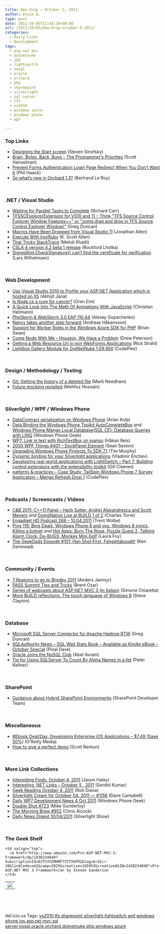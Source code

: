 ```yaml
---
title: Dew Drop – October 5, 2011
author: Alvin A.
type: post
date: 2011-10-05T11:43:20+00:00
url: /2011/10/05/dew-drop-october-5-2011/
categories:
  - Daily Links
  - Development
tags:
  - asp.net mvc
  - dotnetnuke
  - iOS
  - lightswitch
  - nosql
  - oracle
  - orchard
  - php
  - sharepoint
  - silverlight
  - sql server
  - tfs
  - vs2010
  - windows azure
  - windows phone
  - wpf

---
```

### <a name="top"></a>Top Links

  * [Designing the Start screen][1] (Steven Sinofsky)
  * [Brain, Bytes, Back, Buns &#8211; The Programmer&#8217;s Priorities][2] (Scott Hanselman)
  * [Prevent Forms Authentication Login Page Redirect When You Don’t Want It][3] (Phil Haack)
  * [So what&#8217;s new in Orchard 1.3?][4] (Bertrand Le Roy)

&#160;

### <a name="dotnet"></a>.NET / Visual Studio

  * [Waiting for Parallel Tasks to Complete][5] (Richard Carr)
  * [TFSSCExplorerExtension for VS10 and 11 &#8211; Think "TFS Source Control Explorer Window Features++" or "zomg drag and drop in TFS Source Control Explorer Window!"][6] (Greg Duncan)
  * [Macros Have Been Dropped from Visual Studio 11][7] (Jonathan Allen)
  * [Execute<T> With IronRuby][8] (K. Scott Allen)
  * [That Tricky StackTrace][9] (Mehdi Khalili)
  * [CSLA 4 version 4.2 beta 1 release][10] (Rockford Lhotka)
  * <a href="http://www.larswilhelmsen.com/2011/10/01/signedxml-checksignature-gotcha/" target="_blank">SignedXml.CheckSignature() can’t find the certificate for verification</a> (Lars Wilhelmsen)

&#160;

### <a name="web"></a>Web Development

  * [Use Visual Studio 2010 to Profile your ASP.NET Application which is hosted on IIS][11] (Abhijit Jana)
  * [Is Node.cs a cure for cancer?][12] (Oren Eini)
  * [A Quick Look Into The Math Of Animations With JavaScript][13] (Christian Heilmann)
  * [PhpStorm & WebStorm 3.0 EAP 110.44][14] (Alexey Gopachenko)
  * [Nancy takes another step forward][15] (Andreas Håkansson)
  * [Support for Worker Roles in the Windows Azure SDK for PHP][16] (Brian Swan)
  * [Come Node With Me – Houston, We Have a Problem][17] (Drew Peterson)
  * [Getting a Web Resource Url in non WebForms Applications][18] (Rick Strahl)
  * <a href="http://wnslightbox.codeplex.com/releases/view/72640" target="_blank">Lightbox Gallery Module for DotNetNuke 1.09.900</a> (CodePlex)

&#160;

### <a name="design"></a>Design / Methodology / Testing

  * [Git: Getting the history of a deleted file][19] (Mark Needham)
  * [Future mocking revisited][20] (Mehfuz Hossain)

&#160;

### <a name="silverlight"></a>Silverlight / WPF / Windows Phone

  * [DataContract serialization on Windows Phone][21] (Arian Kulp)
  * [Data Binding the Windows Phone Toolkit AutoCompleteBox][22] _and_ [Windows Phone Mango Local Database(SQL CE): Database Queries with LINQ][23] (Windows Phone Geek)
  * [WP7: Link in text with RichTextBox on mango][24] (Håkan Reis)
  * <a href="http://wpf.2000things.com/2011/10/05/401-dockpanel-element/" target="_blank">2000 WPF Things #401 – DockPanel Element</a> (Sean Sexton)
  * [Upgrading Windows Phone Projects To SDK 7.1][25] (Tim Murphy)
  * [Dynamic binding for your Silverlight applications][26] (Vladimir Enchev)
  * [Developing real-world applications with LightSwitch &#8211; Part 7: Building control extensions with the extensibility toolkit][27] (Gill Cleeren)
  * <a href="http://wp7guide.codeplex.com/releases/view/74386" target="_blank">patterns & practices &#8211; Case Study: TailSpin Windows Phone 7 Survey Application &#8211; Mango Refresh Drop 1</a> (CodePlex)

&#160;

### <a name="podcasts"></a>Podcasts / Screencasts / Videos

  * [C&B 2011: C++11 Panel &#8211; Herb Sutter, Andrei Alexandrescu and Scott Meyers][28] _and_ [GoingNative Live at BUILD 1 of 2][29] (Charles Torre)
  * [Engadget HD Podcast 268 &#8211; 10.04.2011][30] (Trent Wolbe)
  * [Ping 119: Bing Deals, Windows Phone 8 and you, Windows 8 syncs, Killing a botnet][31] _and_ [Hot Apps: Burn The Rope, Puzzle Quest 2, Talking Alarm Clock, De-BUGS, Monkey Mini Golf][32] (Laura Foy)
  * <a href="http://feeds.wired.com/~r/wiredgeekdad/~3/PTq2GXEl2qo/" target="_blank">The GeekDads Episode #101: Han Shot First, Fahgettaboudit!</a> (Ken Denmead)

&#160;

### <a name="events"></a>Community / Events

  * [7 Reasons to go to Øredev 2011][33] (Anders Janmyr)
  * [PASS Summit Tips and Tricks][34] (Brent Ozar)
  * [Series of webcasts about ASP.NET MVC 3 (in Italian)][35] (Simone Chiaretta)
  * [More BUILD reflections: The touch language of Windows 8][36] (Steve Clayton)

&#160;

### <a name="sql"></a>Database

  * [Microsoft SQL Server Connector for Apache Hadoop RTW][37] (Greg Duncan)
  * [SQLAuthority News – SQL Wait Stats Book – Available as Kindle eBook – October Special][38] (Pinal Dave)
  * [Oracle Joins the NoSQL Club][39] (Abel Avram)
  * [Tip for Using SQLServer To Count By Alpha Names in a list][40] (Peter Kellner)

&#160;

### <a name="sp"></a>SharePoint

  * [Guidance about Hybrid SharePoint Environments][41] (SharePoint Developer Team)

&#160;

### <a name="misc"></a>Miscellaneous

  * <a href="http://feeds.oreilly.com/~r/oreilly/news/~3/qZ4Zd9QYChg/0636920021759.do" target="_blank">#Ebook Deal/Day: Developing Enterprise iOS Applications &#8211; $7.49 (Save 50%)</a> (O&#8217;Reilly Media)
  * [How to give a perfect demo][42] (Scott Berkun)

&#160;

### <a name="links"></a>More Link Collections

  * [Interesting Finds: October 4, 2011][43] (Jason Haley)
  * [Interesting .NET Links – October 5 , 2011][44] (Senthil Kumar)
  * [Geek Reading October 4, 2011][45] (Rob Diana)
  * [Silverlight Cream for October 04, 2011 &#8212; #1156][46] (Dave Campbell)
  * [Daily WP7 Development News 4 Oct 2011][47] (Windows Phone Geek)
  * [Double Shot #723][48] (Mike Gunderloy)
  * [The Morning Brew #952][49] (Chris Alcock)
  * [Daily News Digest 10/04/2011][50] (Silverlight Show)

&#160;

### <a name="shelf"></a>The Geek Shelf

<table border="0" cellspacing="0" cellpadding="0">
  <tr>
    <td>
      <img data-recalc-dims="1" decoding="async" src="https://i0.wp.com/ecx.images-amazon.com/images/I/515GwPEj8gL._SL160_.jpg?w=660" />
    </td>
    
    <td valign="top">
      <a href="http://www.amazon.com/Pro-ASP-NET-MVC-3-Framework/dp/1430234040?SubscriptionId=0JTCV5ZMHMF7ZYTXGFR2&tag=brdicr-20&linkCode=xm2&camp=2025&creative=165953&creativeASIN=1430234040">Pro ASP.NET MVC 3 Framework</a> by Steven Sanderson
    </td>
  </tr>
</table>

&#160;

<div style="padding-bottom: 0px; margin: 0px; padding-left: 0px; padding-right: 0px; display: inline; float: none; padding-top: 0px" id="scid:C16BAC14-9A3D-4c50-9394-FBFEF7A93539:1aa7848e-7ae9-41e8-826e-1ae82e31014a" class="wlWriterEditableSmartContent">
  <!--dotnetkickit-->
</div>

&#160;

<div style="padding-bottom: 0px; margin: 0px; padding-left: 0px; padding-right: 0px; display: inline; float: none; padding-top: 0px" id="scid:0767317B-992E-4b12-91E0-4F059A8CECA8:ef264b46-2228-454e-9c9a-5ad10bf8a1b2" class="wlWriterEditableSmartContent">
  del.icio.us Tags: <a href="http://del.icio.us/popular/vs2010" rel="tag">vs2010</a>,<a href="http://del.icio.us/popular/tfs" rel="tag">tfs</a>,<a href="http://del.icio.us/popular/sharepoint" rel="tag">sharepoint</a>,<a href="http://del.icio.us/popular/silverlight" rel="tag">silverlight</a>,<a href="http://del.icio.us/popular/lightswitch" rel="tag">lightswitch</a>,<a href="http://del.icio.us/popular/wpf" rel="tag">wpf</a>,<a href="http://del.icio.us/popular/windows+phone" rel="tag">windows phone</a>,<a href="http://del.icio.us/popular/ios" rel="tag">ios</a>,<a href="http://del.icio.us/popular/asp.net+mvc" rel="tag">asp.net mvc</a>,<a href="http://del.icio.us/popular/sql+server" rel="tag">sql server</a>,<a href="http://del.icio.us/popular/nosql" rel="tag">nosql</a>,<a href="http://del.icio.us/popular/oracle" rel="tag">oracle</a>,<a href="http://del.icio.us/popular/orchard" rel="tag">orchard</a>,<a href="http://del.icio.us/popular/dotnetnuke" rel="tag">dotnetnuke</a>,<a href="http://del.icio.us/popular/php" rel="tag">php</a>,<a href="http://del.icio.us/popular/windows+azure" rel="tag">windows azure</a>
</div>

 [1]: http://blogs.msdn.com/b/b8/archive/2011/10/04/designing-the-start-screen.aspx
 [2]: http://feedproxy.google.com/~r/ScottHanselman/~3/uGTkva5rdjk/BrainBytesBackBunsTheProgrammersPriorities.aspx
 [3]: http://feeds.haacked.com/~r/haacked/~3/GjVJ-a0u1y8/prevent-forms-authentication-login-page-redirect-when-you-donrsquot-want.aspx
 [4]: http://weblogs.asp.net/bleroy/archive/2011/10/04/so-what-s-new-in-orchard-1-3.aspx
 [5]: http://feedproxy.google.com/~r/BlackwaspLatestAdditions/~3/wsPNSEKjhTg/TaskWait.aspx
 [6]: http://coolthingoftheday.blogspot.com/2011/10/tfsscexplorerextension-for-vs10-and-11.html
 [7]: http://www.infoq.com/news/2011/10/VS-Macros
 [8]: http://odetocode.com/Blogs/scott/archive/2011/10/01/executelttgt-with-ironruby.aspx
 [9]: http://www.mehdi-khalili.com/that-tricky-stacktrace
 [10]: http://www.lhotka.net/weblog/CSLA4Version42Beta1Release.aspx
 [11]: http://abhijitjana.net/2011/10/04/use-visual-studio-2010-to-profile-your-asp-net-application-which-is-hosted-on-iis/
 [12]: http://feedproxy.google.com/~r/AyendeRahien/~3/47h8-iAH0Aw/is-node-cs-a-cure-for-cancer
 [13]: http://www.smashingmagazine.com/2011/10/04/a-quick-look-into-the-math-of-animations-with-javascript/
 [14]: http://feedproxy.google.com/~r/jetbrains_webIde/~3/pvE4UOg4NbQ/
 [15]: http://feedproxy.google.com/~r/ElegantCode/~3/QYjhy1_tzvk/
 [16]: http://blogs.msdn.com/b/silverlining/archive/2011/10/04/support-for-worker-roles-in-the-windows-azure-sdk-for-php.aspx
 [17]: http://blogs.dotnetkicks.com/nodejs/2011/10/04/come-node-with-me-houston-we-have-a-problem/
 [18]: http://feedproxy.google.com/~r/RickStrahl/~3/BJnAROogsIk/Getting-a-Web-Resource-Url-in-non-WebForms-Applications
 [19]: http://feedproxy.google.com/~r/MarkNeedham/~3/F6bIypjPT7o/
 [20]: http://feedproxy.google.com/~r/Telerik/~3/x9-OdBw3AUk/future-mocking-revisited.aspx
 [21]: http://feedproxy.google.com/~r/ArianKulp/~3/hbLsTY3mTt4/datacontract-serialization-on-windows-phone
 [22]: http://www.windowsphonegeek.com/articles/Data-Binding-the-Windows-Phone-Toolkit-AutoCompleteBox
 [23]: http://www.windowsphonegeek.com/tips/Windows-Phone-Mango-Local-Database-SQL-CE--Database-Queries-with-LINQ
 [24]: http://feedproxy.google.com/~r/jayway/posts/~3/bq7fv92ydXg/
 [25]: http://geekswithblogs.net/tmurphy/archive/2011/10/04/upgrading-windows-phone-projects-to-sdk-7.1.aspx
 [26]: http://feedproxy.google.com/~r/Telerik/~3/sL04nMqW6Vk/dynamic-binding-for-your-silverlight-applications.aspx
 [27]: http://feedproxy.google.com/~r/silverlightshow/~3/I6AaX7LSImk/Looking-at-LightSwitch-Part-7-Building-control-extensions-with-the-extensibility-toolkit.aspx
 [28]: http://channel9.msdn.com/Shows/Going+Deep/C-and-Beyond-2011-C11-Panel-Scott-Meyers-Andrei-Alexandrescu-and-Herb-Sutter
 [29]: http://channel9.msdn.com/Shows/C9-GoingNative/GoingNative-Live-at-BUILD-1-of-2
 [30]: http://www.engadget.com/2011/10/04/engadget-hd-podcast-268-10-04-2011/
 [31]: http://channel9.msdn.com/Shows/PingShow/Ping-119-Bing-Deals-Windows-Phon-8-and-you-Windows-8-syncs-Killing-a-botnet
 [32]: http://channel9.msdn.com/Shows/Hot-Apps/Hot-Apps-Burn-The-Rope-Puzzle-Quest-2-Talking-Alarm-Clock-De-BUGS-Monkey-Mini-Golf
 [33]: http://feedproxy.google.com/~r/jayway/posts/~3/BLiH-lEaxXw/
 [34]: http://feedproxy.google.com/~r/BrentOzar-SqlServerDba/~3/Y7miaClApwg/
 [35]: http://feedproxy.google.com/~r/Codeclimber/~3/U42pOhApxuE/Series-of-webcasts-about-ASP-NET-MVC-3-in-Italian.aspx
 [36]: http://blogs.technet.com/b/next/archive/2011/10/04/more-build-reflections-windows-8-touch-language.aspx
 [37]: http://coolthingoftheday.blogspot.com/2011/10/microsoft-sql-server-connector-for.html
 [38]: http://blog.sqlauthority.com/2011/10/05/sqlauthority-news-sql-wait-stats-book-available-as-kindle-ebook-october-special/
 [39]: http://www.infoq.com/news/2011/10/Oracle-NoSQL-Database
 [40]: http://feedproxy.google.com/~r/Peterkellnernet/~3/vDBkHrb_f18/
 [41]: http://blogs.msdn.com/b/sharepointdev/archive/2011/10/04/guidance-about-hybrid-sharepoint-environments.aspx
 [42]: http://www.scottberkun.com/blog/2011/how-to-give-a-perfect-demo/
 [43]: http://jasonhaley.com/blog/post.aspx?id=759fbe21-7e06-453e-a56a-566d22a88934
 [44]: http://feedproxy.google.com/~r/ginktage/EPSB/~3/8KGoYHdRA-o/
 [45]: http://feedproxy.google.com/~r/RegularGeek/~3/Q7KLNLTYLR0/
 [46]: http://geekswithblogs.net/WynApseTechnicalMusings/archive/2011/10/04/147186.aspx
 [47]: http://www.windowsphonegeek.com/news/daily-wp7-development-news-4-oct-2011
 [48]: http://afreshcup.com/home/2011/10/5/double-shot-723.html
 [49]: http://feedproxy.google.com/~r/ReflectivePerspective/~3/xpOVg1TaoLM/
 [50]: http://feedproxy.google.com/~r/silverlightshow/~3/4-_C8_1lRwo/Daily-News-Digest-10-04-2011.aspx